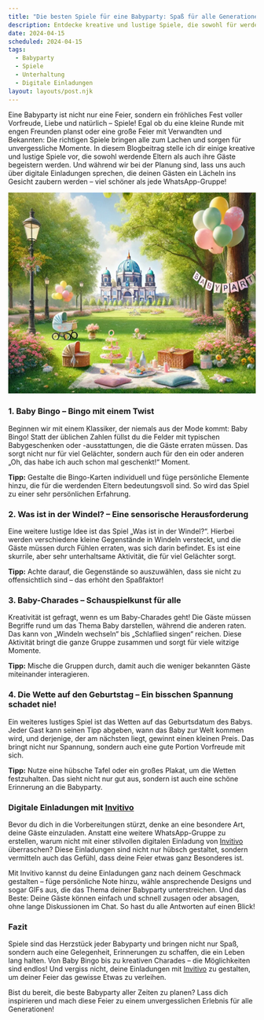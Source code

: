 ```yaml
---
title: "Die besten Spiele für eine Babyparty: Spaß für alle Generationen"
description: Entdecke kreative und lustige Spiele, die sowohl für werdende Eltern als auch für ihre Gäste geeignet sind, und erfahre, wie digitale Einladungen von Invitivo deine Feier noch besonderer machen können.
date: 2024-04-15
scheduled: 2024-04-15
tags:
  - Babyparty
  - Spiele
  - Unterhaltung
  - Digitale Einladungen
layout: layouts/post.njk
---
```


Eine Babyparty ist nicht nur eine Feier, sondern ein fröhliches Fest voller Vorfreude, Liebe und natürlich – Spiele! Egal ob du eine kleine Runde mit engen Freunden planst oder eine große Feier mit Verwandten und Bekannten: Die richtigen Spiele bringen alle zum Lachen und sorgen für unvergessliche Momente. In diesem Blogbeitrag stelle ich dir einige kreative und lustige Spiele vor, die sowohl werdende Eltern als auch ihre Gäste begeistern werden. Und während wir bei der Planung sind, lass uns auch über digitale Einladungen sprechen, die deinen Gästen ein Lächeln ins Gesicht zaubern werden – viel schöner als jede WhatsApp-Gruppe!

![Babyparty Spiele](/img/picnic-park.webp)

### 1. **Baby Bingo – Bingo mit einem Twist**

Beginnen wir mit einem Klassiker, der niemals aus der Mode kommt: Baby Bingo! Statt der üblichen Zahlen füllst du die Felder mit typischen Babygeschenken oder -ausstattungen, die die Gäste erraten müssen. Das sorgt nicht nur für viel Gelächter, sondern auch für den ein oder anderen „Oh, das habe ich auch schon mal geschenkt!“ Moment.

**Tipp:** Gestalte die Bingo-Karten individuell und füge persönliche Elemente hinzu, die für die werdenden Eltern bedeutungsvoll sind. So wird das Spiel zu einer sehr persönlichen Erfahrung.

### 2. **Was ist in der Windel? – Eine sensorische Herausforderung**

Eine weitere lustige Idee ist das Spiel „Was ist in der Windel?“. Hierbei werden verschiedene kleine Gegenstände in Windeln versteckt, und die Gäste müssen durch Fühlen erraten, was sich darin befindet. Es ist eine skurrile, aber sehr unterhaltsame Aktivität, die für viel Gelächter sorgt.

**Tipp:** Achte darauf, die Gegenstände so auszuwählen, dass sie nicht zu offensichtlich sind – das erhöht den Spaßfaktor!

### 3. **Baby-Charades – Schauspielkunst für alle**

Kreativität ist gefragt, wenn es um Baby-Charades geht! Die Gäste müssen Begriffe rund um das Thema Baby darstellen, während die anderen raten. Das kann von „Windeln wechseln“ bis „Schlaflied singen“ reichen. Diese Aktivität bringt die ganze Gruppe zusammen und sorgt für viele witzige Momente.

**Tipp:** Mische die Gruppen durch, damit auch die weniger bekannten Gäste miteinander interagieren.

### 4. **Die Wette auf den Geburtstag – Ein bisschen Spannung schadet nie!**

Ein weiteres lustiges Spiel ist das Wetten auf das Geburtsdatum des Babys. Jeder Gast kann seinen Tipp abgeben, wann das Baby zur Welt kommen wird, und derjenige, der am nächsten liegt, gewinnt einen kleinen Preis. Das bringt nicht nur Spannung, sondern auch eine gute Portion Vorfreude mit sich.

**Tipp:** Nutze eine hübsche Tafel oder ein großes Plakat, um die Wetten festzuhalten. Das sieht nicht nur gut aus, sondern ist auch eine schöne Erinnerung an die Babyparty.

### **Digitale Einladungen mit [Invitivo](https://invitivo.com/create)**

Bevor du dich in die Vorbereitungen stürzt, denke an eine besondere Art, deine Gäste einzuladen. Anstatt eine weitere WhatsApp-Gruppe zu erstellen, warum nicht mit einer stilvollen digitalen Einladung von [Invitivo](https://invitivo.com/) überraschen? Diese Einladungen sind nicht nur hübsch gestaltet, sondern vermitteln auch das Gefühl, dass deine Feier etwas ganz Besonderes ist.

Mit Invitivo kannst du deine Einladungen ganz nach deinem Geschmack gestalten – füge persönliche Note hinzu, wähle ansprechende Designs und sogar GIFs aus, die das Thema deiner Babyparty unterstreichen. Und das Beste: Deine Gäste können einfach und schnell zusagen oder absagen, ohne lange Diskussionen im Chat. So hast du alle Antworten auf einen Blick!

### **Fazit**

Spiele sind das Herzstück jeder Babyparty und bringen nicht nur Spaß, sondern auch eine Gelegenheit, Erinnerungen zu schaffen, die ein Leben lang halten. Von Baby Bingo bis zu kreativen Charades – die Möglichkeiten sind endlos! Und vergiss nicht, deine Einladungen mit [Invitivo](https://invitivo.com/) zu gestalten, um deiner Feier das gewisse Etwas zu verleihen.

Bist du bereit, die beste Babyparty aller Zeiten zu planen? Lass dich inspirieren und mach diese Feier zu einem unvergesslichen Erlebnis für alle Generationen!
